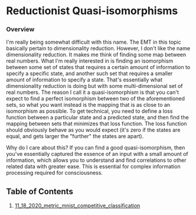 # Reductionist Quasi-isomorphisms

### Overview
I'm really being somewhat difficult with this name.  The EMT in this topic basically
pertain to dimensionality reduction.  However, I don't like the name dimensionality reduction.
It makes me think of finding some map between real numbers.  What I'm really interested in
is finding an isomorphism between some set of states that requires a certain amount of 
information to specify a specific state, and another such set that requires a smaller amount
of information to specify a state.  That's essentially what dimensionality reduction is doing
but with some multi-dimensional set of real numbers.  The reason I call it a quasi-isomorphism is
that you can't expect to find a perfect isomorphism between two of the aforementioned sets,
so what you want instead is the mapping that is as close to an isomorphism as possible.  To get 
technical, you need to define a loss function between a particular state and a predicted
state, and then find the mapping between sets that minimizes that loss function.  The loss
function should obviously behave as you would expect (it's zero if the states are equal, and gets
larger the "further" the states are apart).

Why do I care about this?  If you can find a good quasi-isomorphism, then you've essentially
captured the essence of an input with a small amount of information, which allows you to understand
and find correlations to other related data with greater ease.  This is essential for complex information
processing required for consciousness.

## Table of Contents
1. [11_18_2020_metric_mnist_competitive_classification](https://github.com/DGeisz/CodeX/tree/main/Reductionist%20Quasi-Isomorphisms/11_18_2020_metric_mnist_competitive_classification)
